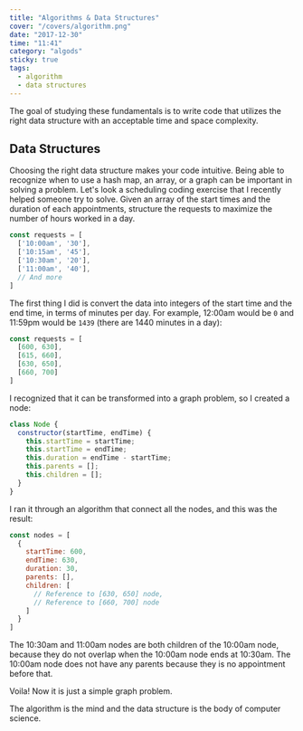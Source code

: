 ```yaml
---
title: "Algorithms & Data Structures"
cover: "/covers/algorithm.png"
date: "2017-12-30"
time: "11:41"
category: "algods"
sticky: true
tags:
  - algorithm
  - data structures
---
```


The goal of studying these fundamentals is to write code that utilizes the right data structure with an acceptable time and space complexity.

## Data Structures

Choosing the right data structure makes your code intuitive.  Being able to recognize when to use a hash map, an array, or a graph can be important in solving a problem.  Let's look a scheduling coding exercise that I recently helped someone try to solve.  Given an array of the start times and the duration of each appointments, structure the requests to maximize the number of hours worked in a day.

```js
const requests = [
  ['10:00am', '30'],
  ['10:15am', '45'],
  ['10:30am', '20'],
  ['11:00am', '40'],
  // And more
]
```

The first thing I did is convert the data into integers of the start time and the end time, in terms of minutes per day.  For example, 12:00am would be `0` and 11:59pm would be `1439` (there are 1440 minutes in a day):

```js
const requests = [
  [600, 630],
  [615, 660],
  [630, 650],
  [660, 700]
]
```

I recognized that it can be transformed into a graph problem, so I created a node:

```js
class Node {
  constructor(startTime, endTime) {
    this.startTime = startTime;
    this.startTime = endTime;
    this.duration = endTime - startTime;
    this.parents = [];
    this.children = [];
  }
}
```

I ran it through an algorithm that connect all the nodes, and this was the result:

```js
const nodes = [
  {
    startTime: 600,
    endTime: 630,
    duration: 30,
    parents: [],
    children: [
      // Reference to [630, 650] node,
      // Reference to [660, 700] node
    ]
  }
]
```

The 10:30am and 11:00am nodes are both children of the 10:00am node, because they do not overlap when the 10:00am node ends at 10:30am.  The 10:00am node does not have any parents because they is no appointment before that.

Voila!  Now it is just a simple graph problem.






The algorithm is the mind and the data structure is the body of computer science.
